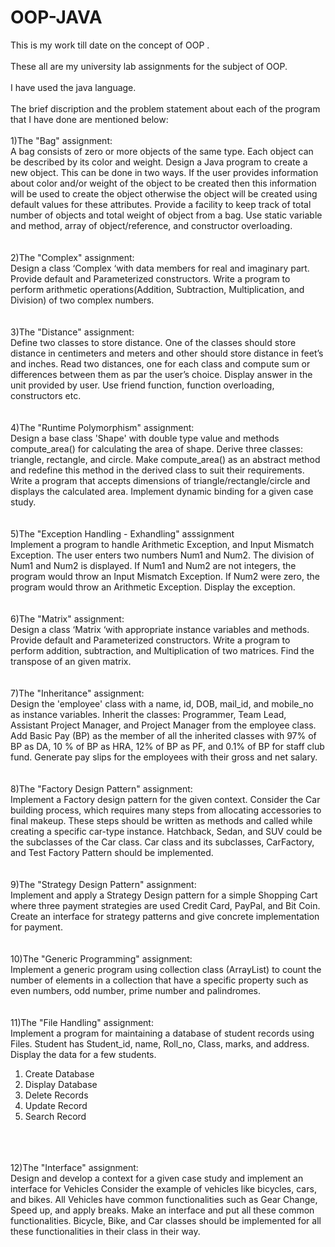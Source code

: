# OOP-JAVA
This is my work till date on the concept of OOP .
<br>
<br>
These all are my university lab assignments for the subject of OOP.
<br>
<br>
I have used the java language.
<br>
<br>
The brief discription and the problem statement about each of the program that I have done are mentioned below:
<br>
<br>
1)The "Bag" assignment:
<br>
A bag consists of zero or more objects of the same type. Each object can be described by its color and weight. Design a Java program to create a new object. This can be done in two ways. If the user provides information about color and/or weight of the object to be created then this information will be used to create the object otherwise the object will be created using default values for these attributes. Provide a facility to keep track of total number of objects and total weight of object from a bag. Use static variable and method, array of object/reference, and constructor overloading.
<br>
<br>
<br>
2)The "Complex" assignment:
<br>
Design a class ‘Complex ‘with data members for real and imaginary part. Provide default and Parameterized constructors. Write a program to perform arithmetic operations(Addition, Subtraction, Multiplication, and Division) of two complex numbers.
<br>
<br>
<br>
3)The "Distance" assignment:
<br>
Define two classes to store distance. One of the classes should store distance in centimeters and meters and other should store distance in feet’s and inches. Read two distances, one for each class and compute sum or differences between them as par the user’s choice. Display answer in the unit provided by user. Use friend function, function overloading, constructors etc.
<br>
<br>
<br>
4)The "Runtime Polymorphism" assignment:
<br>
Design a base class 'Shape' with double type value and methods compute_area() for calculating the area of shape. Derive three classes: triangle, rectangle, and circle. Make compute_area() as an abstract method and redefine this method in the derived class to suit their requirements. Write a program that accepts dimensions of triangle/rectangle/circle and displays the calculated area. Implement dynamic binding for a given case study.
<br>
<br>
<br>
5)The "Exception Handling - Exhandling" asssignment
<br>
Implement a program to handle Arithmetic Exception, and Input Mismatch Exception. The user enters two numbers Num1 and Num2. The division of Num1 and Num2 is displayed. If Num1 and Num2 are not integers, the program would throw an Input Mismatch Exception. If Num2 were zero, the program would throw an Arithmetic Exception. Display the exception.
<br>
<br>
<br>
6)The "Matrix" assignment:
<br>
Design a class ‘Matrix ‘with appropriate instance variables and methods. Provide default and Parameterized constructors. Write a program to perform addition, subtraction, and Multiplication of two matrices. Find the transpose of an given matrix.
<br>
<br>
<br>
7)The "Inheritance" assignment:
<br>
Design the 'employee' class with a name, id, DOB,  mail_id, and mobile_no as instance variables. Inherit the classes: Programmer, Team Lead, Assistant Project Manager, and Project Manager from the employee class. Add Basic Pay (BP) as the member of all the
inherited classes with 97% of BP as DA, 10 % of BP as HRA, 12% of BP as PF, and 0.1% of BP for staff
club fund. Generate pay slips for the employees with their gross and net salary.
<br>
<br>
<br>
8)The "Factory Design Pattern" assignment:
<br>
Implement a Factory design pattern for the given context. Consider the Car building process, which
requires many steps from allocating accessories to final makeup. These steps should be written as
methods and called while creating a specific car-type instance. Hatchback, Sedan, and SUV could be the subclasses of the Car class. Car class and its subclasses, CarFactory, and Test Factory
Pattern should be implemented.
<br>
<br>
<br>
9)The "Strategy Design Pattern" assignment:
<br>
Implement and apply a Strategy Design pattern for a simple Shopping Cart where three payment
strategies are used Credit Card, PayPal, and Bit Coin. Create an interface for strategy patterns and give concrete implementation for payment.
<br>
<br>
<br>
10)The "Generic Programming" assignment:
<br>
Implement a generic program using collection class (ArrayList) to count the number of elements in a collection that have a specific property such as even numbers, odd number, prime number and palindromes.
<br>
<br>
<br>
11)The "File Handling" assignment:
<br>
Implement a program for maintaining a database of student records using Files.
Student has Student_id, name, Roll_no, Class, marks, and address. Display the data for a few
students.


1. Create Database 
2. Display Database 
3. Delete Records 
4. Update Record 
5. Search Record
<br>
<br>
<br>
12)The "Interface" assignment:
<br>
Design and develop a context for a given case study and implement an interface for Vehicles
Consider the example of vehicles like bicycles, cars, and bikes. All Vehicles have common
functionalities such as Gear Change, Speed up, and apply breaks. Make an interface and put all
these common functionalities. Bicycle, Bike, and Car classes should be implemented for all these
functionalities in their class in their way.
<br>
<br>
<br>
